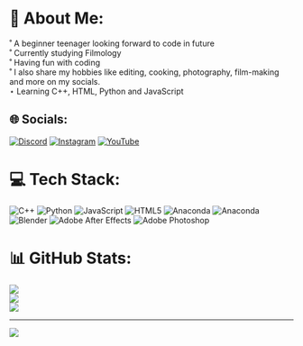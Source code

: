 # 💫 About Me:
˚ A beginner teenager looking forward to code in future<br>˚ Currently studying Filmology<br>˚ Having fun with coding<br>˚ I also share my hobbies like editing, cooking, photography, film-making and more on my socials.<br>⋆ Learning C++, HTML, Python and JavaScript


## 🌐 Socials:
[![Discord](https://img.shields.io/badge/Discord-%237289DA.svg?logo=discord&logoColor=white)](https://discord.gg/655732917703802882) [![Instagram](https://img.shields.io/badge/Instagram-%23E4405F.svg?logo=Instagram&logoColor=white)](https://instagram.com/Feremonchik) [![YouTube](https://img.shields.io/badge/YouTube-%23FF0000.svg?logo=YouTube&logoColor=white)](https://youtube.com/@UC-wgoa3I1zqXWgYrJJpd8UQ) 

# 💻 Tech Stack:
![C++](https://img.shields.io/badge/c++-%2300599C.svg?style=flat-square&logo=c%2B%2B&logoColor=white) ![Python](https://img.shields.io/badge/python-3670A0?style=flat-square&logo=python&logoColor=ffdd54) ![JavaScript](https://img.shields.io/badge/javascript-%23323330.svg?style=flat-square&logo=javascript&logoColor=%23F7DF1E) ![HTML5](https://img.shields.io/badge/html5-%23E34F26.svg?style=flat-square&logo=html5&logoColor=white) ![Anaconda](https://img.shields.io/badge/Anaconda-%2344A833.svg?style=flat-square&logo=anaconda&logoColor=white) ![Anaconda](https://img.shields.io/badge/Anaconda-%2344A833.svg?style=flat-square&logo=anaconda&logoColor=white) ![Blender](https://img.shields.io/badge/blender-%23F5792A.svg?style=flat-square&logo=blender&logoColor=white) ![Adobe After Effects](https://img.shields.io/badge/Adobe%20After%20Effects-9999FF.svg?style=flat-square&logo=Adobe%20After%20Effects&logoColor=white) ![Adobe Photoshop](https://img.shields.io/badge/adobe%20photoshop-%2331A8FF.svg?style=flat-square&logo=adobe%20photoshop&logoColor=white)
# 📊 GitHub Stats:
![](https://github-readme-stats.vercel.app/api?username=Feremonchik&theme=shadow_blue&hide_border=false&include_all_commits=false&count_private=false)<br/>
![](https://github-readme-streak-stats.herokuapp.com/?user=Feremonchik&theme=shadow_blue&hide_border=false)<br/>
![](https://github-readme-stats.vercel.app/api/top-langs/?username=Feremonchik&theme=shadow_blue&hide_border=false&include_all_commits=false&count_private=false&layout=compact)

---
[![](https://visitcount.itsvg.in/api?id=Feremonchik&icon=0&color=1)](https://visitcount.itsvg.in)

<!-- Proudly created with GPRM ( https://gprm.itsvg.in ) -->
